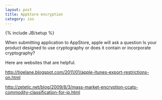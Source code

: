 ```yaml
---
layout: post
title: AppStore encryption
category: ios
---
```

{% include JB/setup %}

When submitting application to AppStore, apple will ask a question
    Is your product designed to use cryptography or does it contain or incorporate cryptography?

Here are websites that are helpful.

http://tigelane.blogspot.com/2011/01/apple-itunes-export-restrictions-on.html

http://zetetic.net/blog/2009/8/3/mass-market-encryption-ccats-commodity-classification-for-ip.html